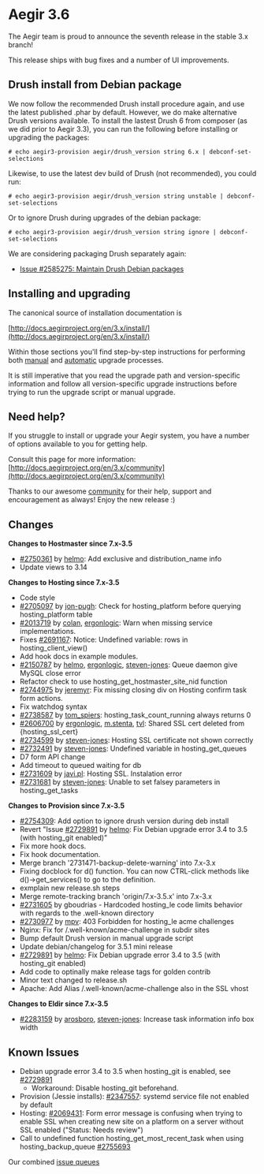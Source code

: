 Aegir 3.6
=========

The Aegir team is proud to announce the seventh release in the stable 3.x branch!

This release ships with bug fixes and a number of UI improvements.

Drush install from Debian package
---------------------------------

We now follow the recommended Drush install procedure again, and use the latest published .phar by default. However, we do make alternative Drush versions available. To install the lastest Drush 6 from composer (as we did prior to Aegir 3.3), you can run the following before installing or upgrading the packages:

    # echo aegir3-provision aegir/drush_version string 6.x | debconf-set-selections

Likewise, to use the latest dev build of Drush (not recommended), you could run:

    # echo aegir3-provision aegir/drush_version string unstable | debconf-set-selections

Or to ignore Drush during upgrades of the debian package:

    # echo aegir3-provision aegir/drush_version string ignore | debconf-set-selections


We are considering packaging Drush separately again:

* [Issue #2585275: Maintain Drush Debian packages](https://www.drupal.org/node/2585275)

Installing and upgrading
------------------------

The canonical source of installation documentation is

[http://docs.aegirproject.org/en/3.x/install/](http://docs.aegirproject.org/en/3.x/install/)

Within those sections you'll find step-by-step instructions for performing both [manual](/install/upgrade/#manual-upgrade) and [automatic](/install/upgrade/#upgrades-with-upgradesh-script) upgrade processes.

It is still imperative that you read the upgrade path and version-specific information and follow all version-specific upgrade instructions before trying to run the upgrade script or manual upgrade.


Need help?
----------

If you struggle to install or upgrade your Aegir system, you have a number of options available to you for getting help.

Consult this page for more information: [http://docs.aegirproject.org/en/3.x/community](http://docs.aegirproject.org/en/3.x/community)

Thanks to our awesome [community](http://community.aegirproject.org) for their help, support and encouragement as always! Enjoy the new release :)


Changes
-------

**Changes to Hostmaster since 7.x-3.5**

* [#2750361](https://www.drupal.org/node/2750361) by [helmo](https://www.drupal.org/u/helmo): Add exclusive and distribution_name info
* Update views to 3.14

**Changes to Hosting since 7.x-3.5**

* Code style
* [#2705097](https://www.drupal.org/node/2705097) by [jon-pugh](https://www.drupal.org/u/jon-pugh): Check for hosting_platform before querying hosting_platform table
* [#2013719](https://www.drupal.org/node/2013719) by [colan](https://www.drupal.org/u/colan), [ergonlogic](https://www.drupal.org/u/ergonlogic): Warn when missing service implementations.
* Fixes [#2691167](https://www.drupal.org/node/2691167): Notice: Undefined variable: rows in hosting_client_view()
* Add hook docs in example modules.
* [#2150787](https://www.drupal.org/node/2150787) by [helmo](https://www.drupal.org/u/helmo), [ergonlogic](https://www.drupal.org/u/ergonlogic), [steven-jones](https://www.drupal.org/u/steven-jones): Queue daemon give MySQL close error
* Refactor check to use hosting_get_hostmaster_site_nid function
* [#2744975](https://www.drupal.org/node/2744975) by [jeremyr](https://www.drupal.org/u/jeremyr): Fix missing closing div on Hosting confirm task form actions.
* Fix watchdog syntax
* [#2738587](https://www.drupal.org/node/2738587) by [tom_spiers](https://www.drupal.org/u/tom_spiers): hosting_task_count_running always returns 0
* [#2606700](https://www.drupal.org/node/2606700) by [ergonlogic](https://www.drupal.org/u/ergonlogic), [m.stenta](https://www.drupal.org/u/m.stenta), [tvl](https://www.drupal.org/u/tvl): Shared SSL cert deleted from {hosting_ssl_cert}
* [#2734599](https://www.drupal.org/node/2734599) by [steven-jones](https://www.drupal.org/u/steven-jones): Hosting SSL certificate not shown correctly
* [#2732491](https://www.drupal.org/node/2732491) by [steven-jones](https://www.drupal.org/u/steven-jones): Undefined variable in hosting_get_queues
* D7 form API change
* Add timeout to queued waiting for db
* [#2731609](https://www.drupal.org/node/2731609) by [javi.pl](https://www.drupal.org/u/javi.pl): Hosting SSL. Instalation error
* [#2731681](https://www.drupal.org/node/2731681) by [steven-jones](https://www.drupal.org/u/steven-jones): Unable to set falsey parameters in hosting_get_tasks



**Changes to Provision since 7.x-3.5**

* [#2754309](https://www.drupal.org/node/2754309): Add option to ignore drush version during deb install
* Revert "Issue [#2729891](https://www.drupal.org/node/2729891) by [helmo](https://www.drupal.org/u/helmo): Fix Debian upgrade error 3.4 to 3.5 (with hosting_git enabled)"
* Fix more hook docs.
* Fix hook documentation.
* Merge branch '2731471-backup-delete-warning' into 7.x-3.x
* Fixing docblock for d() function.  You can now CTRL-click methods like d()->get_services() to go to the definition.
* exmplain new release.sh steps
* Merge remote-tracking branch 'origin/7.x-3.5.x' into 7.x-3.x
* [#2731605](https://www.drupal.org/node/2731605) by gboudrias - Hardcoded hosting_le code limits behavior with regards to the .well-known directory
* [#2730977](https://www.drupal.org/node/2730977) by [mpv](https://www.drupal.org/u/mpv): 403 Forbidden for hosting_le acme challenges
* Nginx: Fix for /.well-known/acme-challenge in subdir sites
* Bump default Drush version in manual upgrade script
* Update debian/changelog for 3.5.1 mini release
* [#2729891](https://www.drupal.org/node/2729891) by [helmo](https://www.drupal.org/u/helmo): Fix Debian upgrade error 3.4 to 3.5 (with hosting_git enabled)
* Add code to optinally make release tags for golden contrib
* Minor text changed to release.sh
* Apache: Add Alias /.well-known/acme-challenge also in the SSL vhost


**Changes to Eldir since 7.x-3.5**

* [#2283159](https://www.drupal.org/node/2283159) by [arosboro](https://www.drupal.org/u/arosboro), [steven-jones](https://www.drupal.org/u/steven-jones): Increase task information info box width


Known Issues
------------
* Debian upgrade error 3.4 to 3.5 when hosting_git is enabled, see [#2729891](https://www.drupal.org/node/2729891#comment-11211735)
    * Workaround: Disable hosting_git beforehand.
* Provision (Jessie installs): [#2347557](https://www.drupal.org/node/2347557): systemd service file not enabled by default
* Hosting: [#2069431](https://www.drupal.org/node/2069431): Form error message is confusing when trying to enable SSL when creating new site on a platform on a server without SSL enabled ("Status: Needs review")
* Call to undefined function hosting_get_most_recent_task when using hosting_backup_queue [#2755693](https://www.drupal.org/node/2755693)


Our combined [issue queues](https://www.drupal.org/project/issues?projects=provision%2C+hosting%2C+eldir%2C+Hostmaster+%28Aegir%29%2C+Aegir+Hosting+Git%2C+Aegir+Hosting+tasks+extra%2C+Aegir+Hosting+Logs%2C+Hosting+Site+Backup+Manager)

